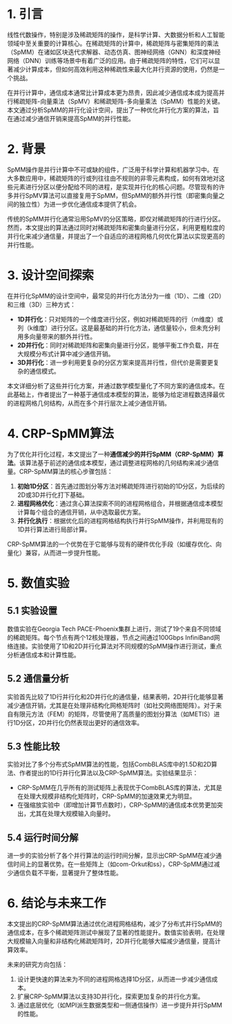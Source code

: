 # 1. 引言

线性代数操作，特别是涉及稀疏矩阵的操作，是科学计算、大数据分析和人工智能领域中至关重要的计算核心。在稀疏矩阵的计算中，稀疏矩阵与密集矩阵的乘法（SpMM）在诸如区块迭代求解器、动态仿真、图神经网络（GNN）和深度神经网络（DNN）训练等场景中有着广泛的应用。由于稀疏矩阵的特性，它们可以显著减少计算成本，但如何高效利用这种稀疏性来最大化并行资源的使用，仍然是一个挑战。

在并行计算中，通信成本通常比计算成本更为昂贵，因此减少通信成本成为提高并行稀疏矩阵-向量乘法（SpMV）和稀疏矩阵-多向量乘法（SpMM）性能的关键。本文通过分析SpMM的并行化设计空间，提出了一种优化并行化方案的算法，旨在通过减少通信开销来提高SpMM的并行性能。

# 2. 背景

SpMM操作是并行计算中不可或缺的组件，广泛用于科学计算和机器学习中。在大多数应用中，稀疏矩阵的行或列往往由不规则的非零元素构成，如何有效地对这些元素进行分区以便分配给不同的进程，是实现并行化的核心问题。尽管现有的许多并行SpMV算法可以直接复用于SpMM，但SpMM的额外并行性（即密集向量之间的独立性）为进一步优化通信成本提供了机会。

传统的SpMM并行化通常沿用SpMV的分区策略，即仅对稀疏矩阵的行进行分区。然而，本文提出的算法通过同时对稀疏矩阵和密集向量进行分区，利用更粗粒度的并行化来减少通信量，并提出了一个自适应的进程网格几何优化算法以实现更高的并行性能。

# 3. 设计空间探索

在并行化SpMM的设计空间中，最常见的并行化方法分为一维（1D）、二维（2D）和三维（3D）三种方式：

- **1D并行化**：只对矩阵的一个维度进行分区，例如对稀疏矩阵的行（m维度）或列（k维度）进行分区。这是最基础的并行化方法，通信量较小，但未充分利用多向量带来的额外并行性。
- **2D并行化**：同时对稀疏矩阵和密集向量进行分区，能够平衡工作负载，并在大规模分布式计算中减少通信开销。
- **3D并行化**：进一步利用更复杂的分区方案来提高并行性，但代价是需要更复杂的通信模式。

本文详细分析了这些并行化方案，并通过数学模型量化了不同方案的通信成本。在此基础上，作者提出了一种基于通信成本模型的算法，能够为给定进程数选择最优的进程网格几何结构，从而在多个并行层次上减少通信开销。

# 4. CRP-SpMM算法

为了优化并行化过程，本文提出了一种**通信减少的并行SpMM（CRP-SpMM）算法**。该算法基于前述的通信成本模型，通过调整进程网格的几何结构来减少通信量。CRP-SpMM算法的核心步骤包括：

1. **初始1D分区**：首先通过图划分等方法对稀疏矩阵进行初始的1D分区，为后续的2D或3D并行化打下基础。
2. **进程网格优化**：通过贪心算法探索不同的进程网格组合，并根据通信成本模型计算每个组合的通信开销，从中选取最优方案。
3. **并行化执行**：根据优化后的进程网格结构执行并行SpMM操作，并利用现有的1D并行算法进行局部计算。

CRP-SpMM算法的一个优势在于它能够与现有的硬件优化手段（如缓存优化、向量化）兼容，从而进一步提升性能。

# 5. 数值实验

## 5.1 实验设置

数值实验在Georgia Tech PACE-Phoenix集群上进行，测试了19个来自不同领域的稀疏矩阵。每个节点有两个12核处理器，节点之间通过100Gbps InfiniBand网络连接。实验使用了1D和2D并行化算法对不同规模的SpMM操作进行测试，重点分析通信成本和计算性能。

## 5.2 通信量分析

实验首先比较了1D行并行化和2D并行化的通信量，结果表明，2D并行化能够显著减少通信开销，尤其是在处理非结构化网格矩阵时（如社交网络图矩阵）。对于来自有限元方法（FEM）的矩阵，尽管使用了高质量的图划分算法（如METIS）进行1D分区，2D并行化仍然表现出更好的通信效率。

## 5.3 性能比较

实验对比了多个分布式SpMM算法的性能，包括CombBLAS库中的1.5D和2D算法、作者提出的1D行并行化算法以及CRP-SpMM算法。实验结果显示：

- CRP-SpMM在几乎所有的测试矩阵上表现优于CombBLAS库的算法，尤其是在处理大规模非结构化矩阵时，CRP-SpMM的加速效果尤为明显。
- 在强缩放实验中（即增加计算节点数时），CRP-SpMM的通信成本优势更加突出，尤其在处理大规模输入向量时。

## 5.4 运行时间分解

进一步的实验分析了各个并行算法的运行时间分解，显示出CRP-SpMM在减少通信时间上的显著优势。在一些矩阵上（如com-Orkut和ss），CRP-SpMM通过减少通信负载不平衡，显著提升了整体性能。

# 6. 结论与未来工作

本文提出的CRP-SpMM算法通过优化进程网格结构，减少了分布式并行SpMM的通信成本，在多个稀疏矩阵测试中展现了显著的性能提升。数值实验表明，在处理大规模输入向量和非结构化稀疏矩阵时，2D并行化能够大幅减少通信量，提高计算效率。

未来的研究方向包括：

1. 设计更快速的算法来为不同的进程网格选择1D分区，从而进一步减少通信成本。
2. 扩展CRP-SpMM算法以支持3D并行化，探索更加复杂的并行化方案。
3. 通过底层优化（如MPI派生数据类型和一侧通信操作）进一步提升并行SpMM的性能。


